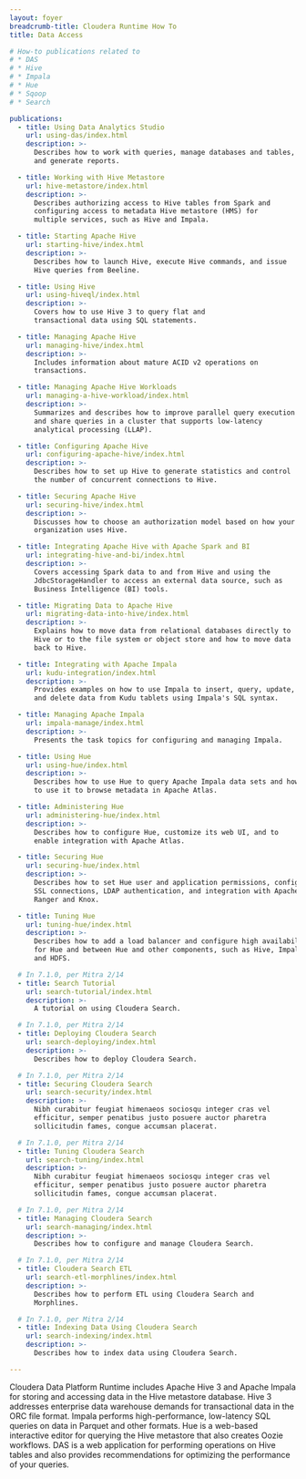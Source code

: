 ```yaml
---
layout: foyer
breadcrumb-title: Cloudera Runtime How To
title: Data Access

# How-to publications related to
# * DAS
# * Hive
# * Impala
# * Hue
# * Sqoop
# * Search

publications:
  - title: Using Data Analytics Studio
    url: using-das/index.html
    description: >-
      Describes how to work with queries, manage databases and tables,
      and generate reports.

  - title: Working with Hive Metastore
    url: hive-metastore/index.html
    description: >-
      Describes authorizing access to Hive tables from Spark and
      configuring access to metadata Hive metastore (HMS) for
      multiple services, such as Hive and Impala.

  - title: Starting Apache Hive
    url: starting-hive/index.html
    description: >-
      Describes how to launch Hive, execute Hive commands, and issue
      Hive queries from Beeline.

  - title: Using Hive
    url: using-hiveql/index.html
    description: >-
      Covers how to use Hive 3 to query flat and
      transactional data using SQL statements.

  - title: Managing Apache Hive
    url: managing-hive/index.html
    description: >-
      Includes information about mature ACID v2 operations on
      transactions.

  - title: Managing Apache Hive Workloads
    url: managing-a-hive-workload/index.html
    description: >-
      Summarizes and describes how to improve parallel query execution
      and share queries in a cluster that supports low-latency
      analytical processing (LLAP).

  - title: Configuring Apache Hive
    url: configuring-apache-hive/index.html
    description: >-
      Describes how to set up Hive to generate statistics and control
      the number of concurrent connections to Hive.

  - title: Securing Apache Hive
    url: securing-hive/index.html
    description: >-
      Discusses how to choose an authorization model based on how your
      organization uses Hive.

  - title: Integrating Apache Hive with Apache Spark and BI
    url: integrating-hive-and-bi/index.html
    description: >-
      Covers accessing Spark data to and from Hive and using the
      JdbcStorageHandler to access an external data source, such as
      Business Intelligence (BI) tools.

  - title: Migrating Data to Apache Hive
    url: migrating-data-into-hive/index.html
    description: >-
      Explains how to move data from relational databases directly to
      Hive or to the file system or object store and how to move data
      back to Hive.

  - title: Integrating with Apache Impala
    url: kudu-integration/index.html
    description: >-
      Provides examples on how to use Impala to insert, query, update,
      and delete data from Kudu tablets using Impala's SQL syntax.

  - title: Managing Apache Impala
    url: impala-manage/index.html
    description: >-
      Presents the task topics for configuring and managing Impala.

  - title: Using Hue
    url: using-hue/index.html
    description: >-
      Describes how to use Hue to query Apache Impala data sets and how
      to use it to browse metadata in Apache Atlas.

  - title: Administering Hue
    url: administering-hue/index.html
    description: >-
      Describes how to configure Hue, customize its web UI, and to
      enable integration with Apache Atlas.

  - title: Securing Hue
    url: securing-hue/index.html
    description: >-
      Describes how to set Hue user and application permissions, configure
      SSL connections, LDAP authentication, and integration with Apache
      Ranger and Knox.

  - title: Tuning Hue
    url: tuning-hue/index.html
    description: >-
      Describes how to add a load balancer and configure high availability
      for Hue and between Hue and other components, such as Hive, Impala,
      and HDFS.

  # In 7.1.0, per Mitra 2/14
  - title: Search Tutorial
    url: search-tutorial/index.html
    description: >-
      A tutorial on using Cloudera Search.

  # In 7.1.0, per Mitra 2/14
  - title: Deploying Cloudera Search
    url: search-deploying/index.html
    description: >-
      Describes how to deploy Cloudera Search.

  # In 7.1.0, per Mitra 2/14
  - title: Securing Cloudera Search
    url: search-security/index.html
    description: >-
      Nibh curabitur feugiat himenaeos sociosqu integer cras vel
      efficitur, semper penatibus justo posuere auctor pharetra
      sollicitudin fames, congue accumsan placerat.

  # In 7.1.0, per Mitra 2/14
  - title: Tuning Cloudera Search
    url: search-tuning/index.html
    description: >-
      Nibh curabitur feugiat himenaeos sociosqu integer cras vel
      efficitur, semper penatibus justo posuere auctor pharetra
      sollicitudin fames, congue accumsan placerat.

  # In 7.1.0, per Mitra 2/14
  - title: Managing Cloudera Search
    url: search-managing/index.html
    description: >-
      Describes how to configure and manage Cloudera Search.

  # In 7.1.0, per Mitra 2/14
  - title: Cloudera Search ETL
    url: search-etl-morphlines/index.html
    description: >-
      Describes how to perform ETL using Cloudera Search and
      Morphlines.

  # In 7.1.0, per Mitra 2/14
  - title: Indexing Data Using Cloudera Search
    url: search-indexing/index.html
    description: >-
      Describes how to index data using Cloudera Search.

---
```

Cloudera Data Platform Runtime includes Apache Hive 3 and Apache Impala
for storing and accessing data in the Hive metastore database. Hive 3
addresses enterprise data warehouse demands for transactional data in
the ORC file format. Impala performs high-performance, low-latency SQL
queries on data in Parquet and other formats. Hue is a web-based interactive
editor for querying the Hive metastore that also creates Oozie workflows. DAS
is a web application for performing operations on Hive tables and also
provides recommendations for optimizing the performance of your queries.
